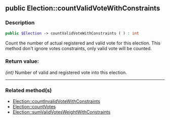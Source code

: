 ## public Election::countValidVoteWithConstraints

### Description    

```php
public $Election -> countValidVoteWithConstraints ( ) : int
```

Count the number of actual registered and valid vote for this election. This method don't ignore votes constraints, only valid vote will be counted.
    

### Return value:   

*(int)* Number of valid and registered vote into this election.


---------------------------------------

### Related method(s)      

* [Election::countInvalidVoteWithConstraints](../Election%20Class/public%20Election--countInvalidVoteWithConstraints.md)    
* [Election::countVotes](../Election%20Class/public%20Election--countVotes.md)    
* [Election::sumValidVotesWeightWithConstraints](../Election%20Class/public%20Election--sumValidVotesWeightWithConstraints.md)    
